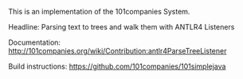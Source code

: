 This is an implementation of the 101companies System.

Headline: Parsing text to trees and walk them with ANTLR4 Listeners

Documentation: http://101companies.org/wiki/Contribution:antlr4ParseTreeListener

Build instructions: https://github.com/101companies/101simplejava